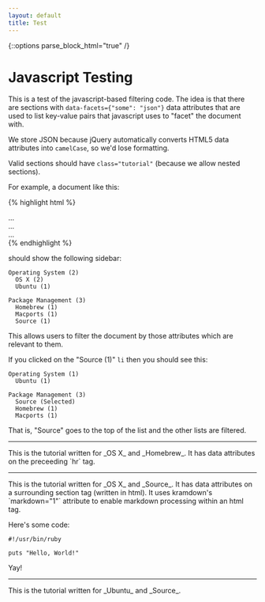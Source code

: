 ```yaml
---
layout: default
title: Test
---
```

{::options parse_block_html="true" /}

Javascript Testing
==================

This is a test of the javascript-based filtering code.
The idea is that there are sections with `data-facets={"some": "json"}` data attributes that are used to list key-value pairs that javascript uses to "facet" the document with.

We store JSON because jQuery automatically converts HTML5 data attributes into `camelCase`, so we'd lose formatting.

Valid sections should have `class="tutorial"` (because we allow nested sections).

For example, a document like this:

{% highlight html %}
<section class="tutorial" data-facets='{"Operating System": "OS X", "Package Management": "Homebrew"}'>
  ...
</section>

<section class="tutorial" data-facets='{"Operating System": "OS X", "Package Management": "Macports"}'>
  ...
</section>

<section class="tutorial" data-facets='{"Operating System": "Ubuntu", "Package Management": "Source"}'>
  ...
</section>
{% endhighlight %}

should show the following sidebar:

    Operating System (2)
      OS X (2)
      Ubuntu (1)

    Package Management (3)
      Homebrew (1)
      Macports (1)
      Source (1)

This allows users to filter the document by those attributes which are relevant to them.

If you clicked on the "Source (1)" `li` then you should see this:

    Operating System (1)
      Ubuntu (1)

    Package Management (3)
      Source (Selected)
      Homebrew (1)
      Macports (1)

That is, "Source" goes to the top of the list and the other lists are filtered.

<section class="tutorial" data-facets='{"Operating System": "OS X", "Package Management": "Homebrew"}'>
<hr />
This is the tutorial written for _OS X_ and _Homebrew_.
It has data attributes on the preceeding `hr` tag.
</section>

<section class="tutorial" data-facets='{"Operating System": "OS X", "Package Management": "Macports"}'>
<hr />
This is the tutorial written for _OS X_ and _Source_.
It has data attributes on a surrounding section tag (written in html).
It uses kramdown's `markdown="1"` attribute to enable markdown processing within an html tag.

Here's some code:

    #!/usr/bin/ruby
    
    puts "Hello, World!"

Yay!
</section>

<section class="tutorial" data-facets='{"Operating System": "Ubuntu", "Package Management": "Source"}'>
<hr />
This is the tutorial written for _Ubuntu_ and _Source_.
</section>

